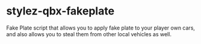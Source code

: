 # stylez-qbx-fakeplate
Fake Plate script that allows you to apply fake plate to your player own cars, and also allows you to steal them from other local vehicles as well. 
